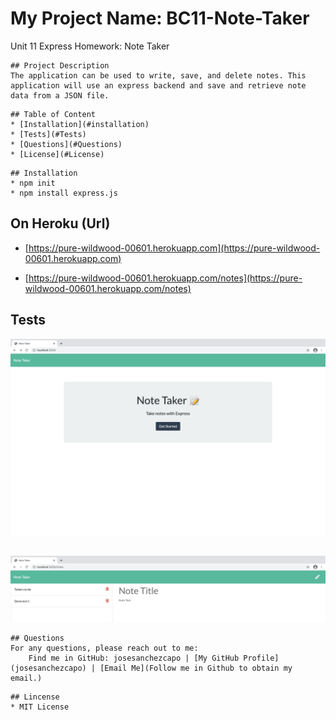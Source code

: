 # My Project Name: BC11-Note-Taker
 Unit 11 Express Homework: Note Taker
 ````
## Project Description
The application can be used to write, save, and delete notes. This application will use an express backend and save and retrieve note data from a JSON file.
````
````
## Table of Content
* [Installation](#installation) 
* [Tests](#Tests)
* [Questions](#Questions)
* [License](#License)   
````
````
## Installation
* npm init
* npm install express.js
````
##
## On Heroku (Url)

* [https://pure-wildwood-00601.herokuapp.com](https://pure-wildwood-00601.herokuapp.com)

* [https://pure-wildwood-00601.herokuapp.com/notes](https://pure-wildwood-00601.herokuapp.com/notes)

##
## Tests
![index-screencap](./public/assets/img/index-screencap.png)
##
![notes-screecap](./public/assets/img/note-screencap.png)

````
## Questions
For any questions, please reach out to me:
    Find me in GitHub: josesanchezcapo | [My GitHub Profile](josesanchezcapo) | [Email Me](Follow me in Github to obtain my email.)
````
````
## Lincense
* MIT License
````